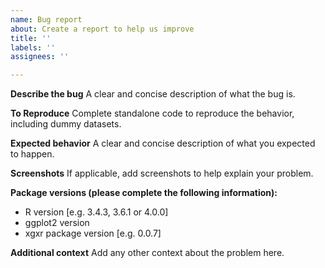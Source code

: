 ```yaml
---
name: Bug report
about: Create a report to help us improve
title: ''
labels: ''
assignees: ''

---
```


**Describe the bug**
A clear and concise description of what the bug is.

**To Reproduce**
Complete standalone code to reproduce the behavior, including dummy datasets.

**Expected behavior**
A clear and concise description of what you expected to happen.

**Screenshots**
If applicable, add screenshots to help explain your problem.

**Package versions (please complete the following information):**
 - R version [e.g. 3.4.3, 3.6.1 or 4.0.0]
 - ggplot2 version
 - xgxr package version [e.g. 0.0.7]

**Additional context**
Add any other context about the problem here.

